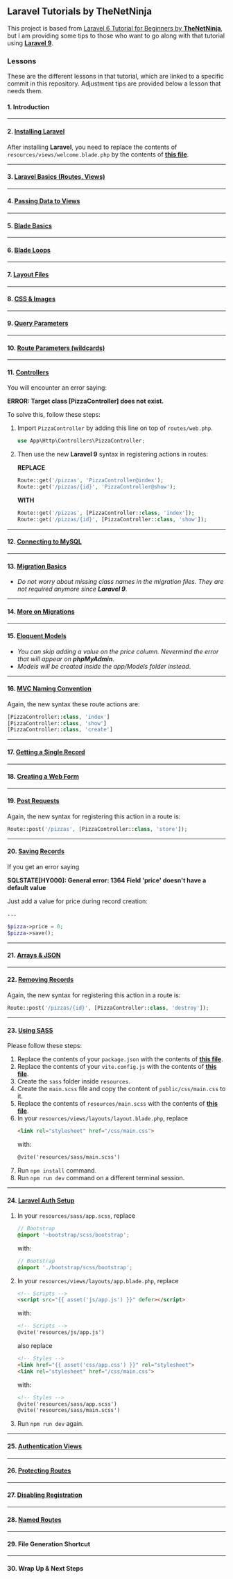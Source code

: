 ## Laravel Tutorials by TheNetNinja
This project is based from [Laravel 6 Tutorial for Beginners by **TheNetNinja**](https://www.youtube.com/playlist?list=PL4cUxeGkcC9hL6aCFKyagrT1RCfVN4w2Q),
but I am providing some tips to those who want to go along with that tutorial using [**Laravel 9**](https://laravel.com/docs/9.x).


### Lessons
These are the different lessons in that tutorial, which are linked to a specific commit in this repository. Adjustment tips are provided below a lesson that needs them.


#### 1. Introduction

---

#### 2. [Installing Laravel](https://github.com/kulotsystems/laravel-thenetninja/tree/7fb10590e682091bab62ea2d83d925569f92edb3)
After installing **Laravel**, you need to replace the contents of `resources/views/welcome.blade.php`
by the contents of [**this file**](https://github.com/kulotsystems/laravel-thenetninja/blob/7fb10590e682091bab62ea2d83d925569f92edb3/resources/views/welcome.blade.php).

---

#### 3. [Laravel Basics (Routes, Views)](https://github.com/kulotsystems/laravel-thenetninja/tree/639478fb6a153bcd7fa9853b8d73ac7f7512b730)

---

#### 4. [Passing Data to Views](https://github.com/kulotsystems/laravel-thenetninja/tree/440fdeb413789e1facac1991ead1f587530af03d)

---

#### 5. [Blade Basics](https://github.com/kulotsystems/laravel-thenetninja/tree/ee273c96c6d73a0bedce0fb844ae1d9f600b1344)

---

#### 6. [Blade Loops](https://github.com/kulotsystems/laravel-thenetninja/tree/047e709f082a3507815352a2dafcebe2250ff2e8)

---

#### 7. [Layout Files](https://github.com/kulotsystems/laravel-thenetninja/tree/1555267aa5e0a23d7488e42aeafeb1c53921c3a7)

---

#### 8. [CSS & Images](https://github.com/kulotsystems/laravel-thenetninja/tree/37c2b592b996b10d78ce9d9c7a00dca78bc3aa87)

---

#### 9. [Query Parameters](https://github.com/kulotsystems/laravel-thenetninja/tree/60dc6f2571830cb198023f040c46717fded07362)

---

#### 10. [Route Parameters (wildcards)](https://github.com/kulotsystems/laravel-thenetninja/tree/3d869a364368b31be201916c761c18943d5dea3e)

---

#### 11. [Controllers](https://github.com/kulotsystems/laravel-thenetninja/tree/edcd9706f5f5beb20ae15fa4c4253851cfbe8225)
You will encounter an error saying:

**ERROR: Target class [PizzaController] does not exist.**

To solve this, follow these steps:

1. Import `PizzaController` by adding this line on top of `routes/web.php`.
    ```php
   use App\Http\Controllers\PizzaController;
    ```
2. Then use the new **Laravel 9** syntax in registering actions in routes:

   **REPLACE**
   ```php
   Route::get('/pizzas', 'PizzaController@index');
   Route::get('/pizzas/{id}', 'PizzaController@show');
   ```
   
   **WITH**
    ```php
    Route::get('/pizzas', [PizzaController::class, 'index']);
    Route::get('/pizzas/{id}', [PizzaController::class, 'show']);
    ```
   
---

#### 12. [Connecting to MySQL](https://github.com/kulotsystems/laravel-thenetninja/tree/6be0888322b3b4e890d8e3ee5d5035fd7b6ccec3)

---

#### 13. [Migration Basics](https://github.com/kulotsystems/laravel-thenetninja/tree/60ba93fb341bd0b9cd7dcc513a9d06f703b581d4)
* *Do not worry about missing class names in the migration files. They are not required anymore since **Laravel 9***.


---

#### 14. [More on Migrations](https://github.com/kulotsystems/laravel-thenetninja/tree/ec30586486eb89fdf4ebc21fab2759faf0329638)

---

#### 15. [Eloquent Models](https://github.com/kulotsystems/laravel-thenetninja/tree/974cc4f9e72dc4b305f5e27dd07b924b845728d1)
* *You can skip adding a value on the price column. Nevermind the error that will appear on **phpMyAdmin***.
* *Models will be created inside the app/Models folder instead*.


---

#### 16. [MVC Naming Convention](https://github.com/kulotsystems/laravel-thenetninja/tree/9bbe5e0064c40af80f51cc2de29d0e8b48aa7a30)
Again, the new syntax these route actions are:
```php
[PizzaController::class, 'index']
[PizzaController::class, 'show']
[PizzaController::class, 'create']
```

---

#### 17. [Getting a Single Record](https://github.com/kulotsystems/laravel-thenetninja/tree/233cca28c8ad4cfe846772d72f677b9100803283)

---

#### 18. [Creating a Web Form](https://github.com/kulotsystems/laravel-thenetninja/tree/e2689162fe19b69a5bb0d623b29b9bdad9856195)

---

#### 19. [Post Requests](https://github.com/kulotsystems/laravel-thenetninja/tree/65c993bd3ac2be1c3d690436c7002361116929e7)
Again, the new syntax for registering this action in a route is:
```php
Route::post('/pizzas', [PizzaController::class, 'store']);
```

---

#### 20. [Saving Records](https://github.com/kulotsystems/laravel-thenetninja/tree/0fbe52ab8a3823d67ba272ac23f110d8f7d3bfe3)
If you get an error saying

**SQLSTATE[HY000]: General error: 1364 Field 'price' doesn't have a default value**

Just add a value for price during record creation:

```php
...

$pizza->price = 0;
$pizza->save();
```

---

#### 21. [Arrays & JSON](https://github.com/kulotsystems/laravel-thenetninja/tree/043b7cef280132ec4b410953fb76228cd0f1bbe9)

---

#### 22. [Removing Records](https://github.com/kulotsystems/laravel-thenetninja/tree/14b5e6a97b0670e491ee6948c54d21262d04f7fa)
Again, the new syntax for registering this action in a route is:
```php
Route::post('/pizzas/{id}', [PizzaController::class, 'destroy']);
```

---

#### 23. [Using SASS](https://github.com/kulotsystems/laravel-thenetninja/tree/31b5979b50186be33e32d7e7744563a19977b389)
Please follow these steps:
1. Replace the contents of your `package.json` with the contents of [**this file**]().
2. Replace the contents of your `vite.config.js` with the contents of [**this file**]().
3. Create the `sass` folder inside `resources`.
4. Create the `main.scss` file and copy the content of `public/css/main.css` to it.
5. Replace the contents of `resources/main.scss` with the contents of [**this file**](https://github.com/kulotsystems/laravel-thenetninja/blob/31b5979b50186be33e32d7e7744563a19977b389/resources/sass/main.scss).
6. In your `resources/views/layouts/layout.blade.php`,
   replace
   ```html
   <link rel="stylesheet" href="/css/main.css">
   ```
   with:
    ```html
    @vite('resources/sass/main.scss')
    ```
7. Run `npm install` command.
7. Run `npm run dev` command on a different terminal session.

---

#### 24. [Laravel Auth Setup](https://github.com/kulotsystems/laravel-thenetninja/tree/46e161a070f6e8ca69d6652881d92cdef6b4c395)
1. In your `resources/sass/app.scss`, replace
   ```scss
   // Bootstrap
   @import '~bootstrap/scss/bootstrap';
   ```
   with:
    ```scss
    // Bootstrap
    @import './bootstrap/scss/bootstrap';
    ```

2. In your `resources/views/layouts/app.blade.php`,
replace 
    ```html
    <!-- Scripts -->
    <script src="{{ asset('js/app.js') }}" defer></script>
    ```
    with:
    ```html
    <!-- Scripts -->
    @vite('resources/js/app.js')
    ```
    also replace
    ```html
    <!-- Styles -->
    <link href="{{ asset('css/app.css') }}" rel="stylesheet">
    <link rel="stylesheet" href="/css/main.css">
    ```
    with:
    ```html
    <!-- Styles -->
    @vite('resources/sass/app.scss')
    @vite('resources/sass/main.scss')
    ```
7. Run `npm run dev` again.

---

#### 25. [Authentication Views](https://github.com/kulotsystems/laravel-thenetninja/tree/dfd4ed1749e77f64e2a59e0edd5a36f1088e2118)

---

#### 26. [Protecting Routes](https://github.com/kulotsystems/laravel-thenetninja/tree/cbf007f0d8827b705ffaeae2ce3d42f3235f10ae)

---

#### 27. [Disabling Registration](https://github.com/kulotsystems/laravel-thenetninja/tree/f72723843fc08c0a9be1bdf485a0ee3dc3423320)

---

#### 28. [Named Routes](https://github.com/kulotsystems/laravel-thenetninja/tree/7d92701320eaaa02d867de6d1e94470b2f695fbf)

---

#### 29. File Generation Shortcut

---

#### 30. Wrap Up & Next Steps
